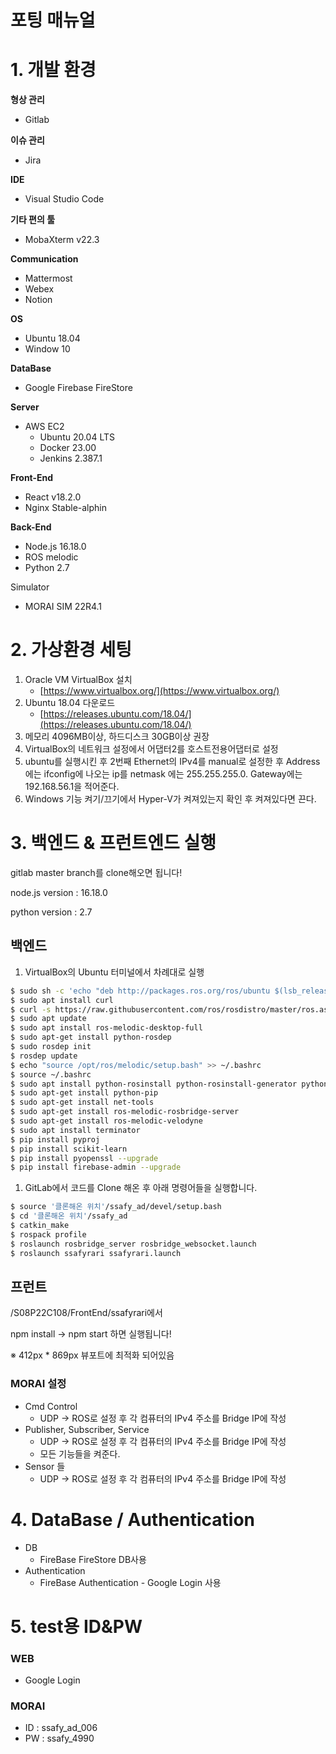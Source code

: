 # 포팅 매뉴얼

# 1. 개발 환경

**형상 관리**

- Gitlab

**이슈 관리**

- Jira

**IDE**

- Visual Studio Code

**기타 편의 툴**

- MobaXterm v22.3

**Communication**

- Mattermost
- Webex
- Notion

**OS**

- Ubuntu 18.04
- Window 10

**DataBase**

- Google Firebase FireStore

**Server**

- AWS EC2
    - Ubuntu 20.04 LTS
    - Docker 23.00
    - Jenkins 2.387.1

**Front-End**

- React v18.2.0
- Nginx Stable-alphin

**Back-End**

- Node.js 16.18.0
- ROS melodic
- Python 2.7

Simulator

- MORAI SIM 22R4.1

# 2. 가상환경 세팅

1. Oracle VM VirtualBox 설치
    - [https://www.virtualbox.org/](https://www.virtualbox.org/)
2. Ubuntu 18.04 다운로드
    - [https://releases.ubuntu.com/18.04/](https://releases.ubuntu.com/18.04/)
3. 메모리 4096MB이상, 하드디스크 30GB이상 권장
4. VirtualBox의 네트워크 설정에서 어댑터2를 호스트전용어댑터로 설정
5. ubuntu를 실행시킨 후 2번째 Ethernet의 IPv4를 manual로 설정한 후 Address에는 ifconfig에 나오는 ip를 netmask 에는 255.255.255.0. Gateway에는 192.168.56.1을 적어준다.
6. Windows 기능 켜기/끄기에서 Hyper-V가 켜져있는지 확인 후 켜져있다면 끈다.

# 3. 백엔드 & 프런트엔드 실행

gitlab master branch를 clone해오면 됩니다!

node.js version : 16.18.0

python version : 2.7

## 백엔드

1. VirtualBox의 Ubuntu 터미널에서 차례대로 실행

```bash
$ sudo sh -c 'echo "deb http://packages.ros.org/ros/ubuntu $(lsb_release -sc) main" > /etc/apt/sources.list.d/ros-latest.list'
$ sudo apt install curl
$ curl -s https://raw.githubusercontent.com/ros/rosdistro/master/ros.asc | sudo apt-key add -
$ sudo apt update
$ sudo apt install ros-melodic-desktop-full
$ sudo apt-get install python-rosdep
$ sudo rosdep init
$ rosdep update
$ echo "source /opt/ros/melodic/setup.bash" >> ~/.bashrc
$ source ~/.bashrc
$ sudo apt install python-rosinstall python-rosinstall-generator python-wstool build-essential
$ sudo apt-get install python-pip
$ sudo apt-get install net-tools
$ sudo apt-get install ros-melodic-rosbridge-server
$ sudo apt-get install ros-melodic-velodyne
$ sudo apt install terminator
$ pip install pyproj
$ pip install scikit-learn
$ pip install pyopenssl --upgrade
$ pip install firebase-admin --upgrade
```

1. GitLab에서 코드를 Clone 해온 후 아래 명령어들을 실행합니다.

```bash
$ source '클론해온 위치'/ssafy_ad/devel/setup.bash
$ cd '클론해온 위치'/ssafy_ad
$ catkin_make
$ rospack profile
$ roslaunch rosbridge_server rosbridge_websocket.launch
$ roslaunch ssafyrari ssafyrari.launch
```

## 프런트

/S08P22C108/FrontEnd/ssafyrari에서

npm install → npm start 하면 실행됩니다!

※ 412px * 869px 뷰포트에 최적화 되어있음

### MORAI 설정

- Cmd Control
    - UDP → ROS로 설정 후 각 컴퓨터의 IPv4 주소를 Bridge IP에 작성
- Publisher, Subscriber, Service
    - UDP → ROS로 설정 후 각 컴퓨터의 IPv4 주소를 Bridge IP에 작성
    - 모든 기능들을 켜준다.
- Sensor 들
    - UDP → ROS로 설정 후 각 컴퓨터의 IPv4 주소를 Bridge IP에 작성

# 4. DataBase / Authentication

- DB
    - FireBase FireStore DB사용
- Authentication
    - FireBase Authentication - Google Login 사용

# 5. test용 ID&PW

### WEB

- Google Login

### MORAI

- ID : ssafy_ad_006
- PW : ssafy_4990